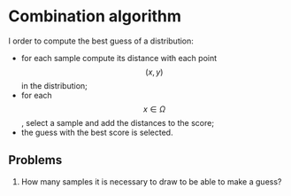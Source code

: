 # Combination algorithm

I order to compute the best guess of a distribution:
- for each sample compute its distance with each point $$(x, y)$$ in the distribution;
- for each $$x \in \Omega$$, select a sample and add the distances to the score;
- the guess with the best score is selected.

## Problems

1. How many samples it is necessary to draw to be able to make a guess?
